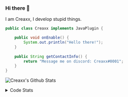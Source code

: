 ### Hi there 👋

I am Creaxx, I develop stupid things. 

```java
public class Creaxx implements JavaPlugin {

    public void onEnable() {
        System.out.println("Hello there!");
    }
    
    public String getContactInfo() {
        return "Message me on discord: Creaxx#0001";
    }
}
```

![Creaxx's Github Stats](https://github-readme-stats.vercel.app/api?username=CreaxxOG&show_icons=true&theme=dark&count_private=true)

<details>
  <summary>Code Stats</summary>

<!--START_SECTION:waka-->
![Code Time](http://img.shields.io/badge/Code%20Time-1%2C226%20hrs%2047%20mins-blue)

![Lines of code](https://img.shields.io/badge/From%20Hello%20World%20I%27ve%20Written-357.7%20thousand%20lines%20of%20code-blue)

**🐱 My GitHub Data** 

> 📦 66.3 kB Used in GitHub's Storage 
 > 
> 🏆 896 Contributions in the Year 2023
 > 
> 🚫 Not Opted to Hire
 > 
> 📜 4 Public Repositories 
 > 
> 🔑 2 Private Repositories 
 > 
**I'm an Early 🐤** 

```text
🌞 Morning                226 commits         ██░░░░░░░░░░░░░░░░░░░░░░░   07.89 % 
🌆 Daytime                1237 commits        ███████████░░░░░░░░░░░░░░   43.21 % 
🌃 Evening                1356 commits        ████████████░░░░░░░░░░░░░   47.36 % 
🌙 Night                  44 commits          ░░░░░░░░░░░░░░░░░░░░░░░░░   01.54 % 
```
📅 **I'm Most Productive on Saturday** 

```text
Monday                   344 commits         ███░░░░░░░░░░░░░░░░░░░░░░   12.02 % 
Tuesday                  399 commits         ███░░░░░░░░░░░░░░░░░░░░░░   13.94 % 
Wednesday                414 commits         ████░░░░░░░░░░░░░░░░░░░░░   14.46 % 
Thursday                 481 commits         ████░░░░░░░░░░░░░░░░░░░░░   16.80 % 
Friday                   283 commits         ██░░░░░░░░░░░░░░░░░░░░░░░   09.88 % 
Saturday                 514 commits         ████░░░░░░░░░░░░░░░░░░░░░   17.95 % 
Sunday                   428 commits         ████░░░░░░░░░░░░░░░░░░░░░   14.95 % 
```


📊 **This Week I Spent My Time On** 

```text
💬 Programming Languages: 
Java                     4 hrs 30 mins       ████████████████████████░   97.99 % 
XML                      4 mins              ░░░░░░░░░░░░░░░░░░░░░░░░░   01.67 % 
YAML                     0 secs              ░░░░░░░░░░░░░░░░░░░░░░░░░   00.26 % 
GitIgnore file           0 secs              ░░░░░░░░░░░░░░░░░░░░░░░░░   00.05 % 
Text                     0 secs              ░░░░░░░░░░░░░░░░░░░░░░░░░   00.03 % 

🔥 Editors: 
IntelliJ                 4 hrs 36 mins       █████████████████████████   100.00 % 
```

**I Mostly Code in Java** 

```text
Java                     48 repos            ████████████████████░░░░░   78.69 % 
Kotlin                   8 repos             ███░░░░░░░░░░░░░░░░░░░░░░   13.11 % 
CSS                      2 repos             █░░░░░░░░░░░░░░░░░░░░░░░░   03.28 % 
TypeScript               2 repos             █░░░░░░░░░░░░░░░░░░░░░░░░   03.28 % 
EJS                      1 repo              ░░░░░░░░░░░░░░░░░░░░░░░░░   01.64 % 
```




 Last Updated on 02/05/2023 01:26:29 UTC
<!--END_SECTION:waka-->
</details>
